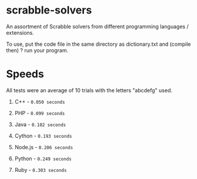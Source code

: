 # scrabble-solvers
An assortment of Scrabble solvers from different programming languages / extensions.

To use, put the code file in the same directory as dictionary.txt and (compile then) ? run your program.

# Speeds
All tests were an average of 10 trials with the letters "abcdefg" used.

1. C++ - `0.050 seconds`
  
2. PHP - `0.099 seconds`
  
3. Java - `0.102 seconds`

5. Cython - `0.193 seconds`

4. Node.js - `0.206 seconds`

6. Python - `0.249 seconds`

7. Ruby - `0.303 seconds`







